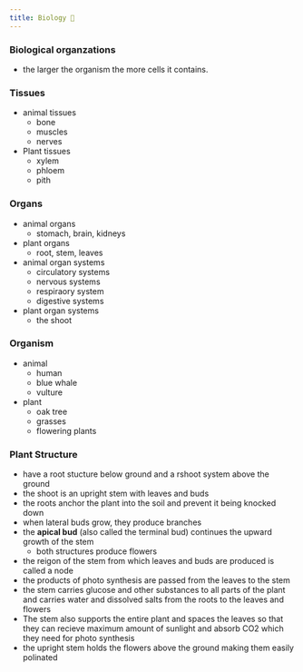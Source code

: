 ```yaml
---
title: Biology 🤪
---
```


### Biological organzations
- the larger the organism the more cells it contains.

### Tissues
- animal tissues
    - bone
    - muscles
    - nerves
- Plant tissues
    - xylem
    - phloem
    - pith

### Organs
- animal organs
    - stomach, brain, kidneys
- plant organs
    - root, stem, leaves
- animal organ systems
    - circulatory systems
    - nervous systems
    - respiraory system
    - digestive systems
- plant organ systems
    - the shoot
    
### Organism
- animal
    - human
    - blue whale
    - vulture
- plant
    - oak tree
    - grasses
    - flowering plants

### Plant Structure
- have a root stucture below ground and a rshoot system above the ground
- the shoot is an upright stem with leaves and buds
- the roots anchor the plant into the soil and prevent it being knocked down
- when lateral buds grow, they produce branches
- the **apical bud** (also called the terminal bud) continues the upward growth of the stem
    - both structures produce flowers
- the reigon of the stem from which leaves and buds are produced is called a node
- the products of photo synthesis are passed from the leaves to the stem
- the stem carries glucose and other substances to all parts of the plant and carries water and dissolved salts from the roots to the leaves and flowers
- The stem also supports the entire plant and spaces the leaves so that they can recieve maximum amount of sunlight and absorb CO2 which they need for photo synthesis
- the upright stem holds the flowers above the ground making them easily polinated